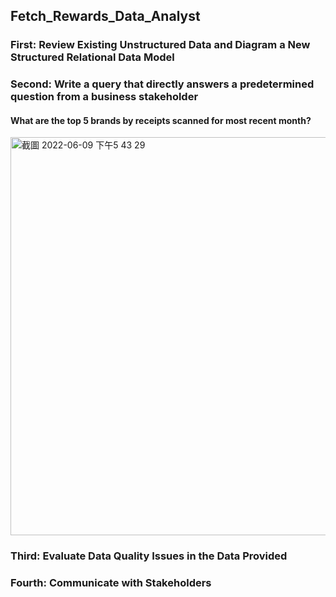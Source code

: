 ## Fetch_Rewards_Data_Analyst

### First: Review Existing Unstructured Data and Diagram a New Structured Relational Data Model



### Second: Write a query that directly answers a predetermined question from a business stakeholder


#### What are the top 5 brands by receipts scanned for most recent month?

<img width="637" alt="截圖 2022-06-09 下午5 43 29" src="https://user-images.githubusercontent.com/62042891/172950366-0a838fad-890b-4fee-9231-732ed827ee47.png">


### Third: Evaluate Data Quality Issues in the Data Provided




### Fourth: Communicate with Stakeholders
